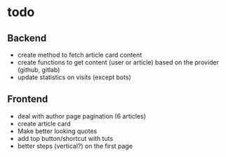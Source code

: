 # todo
## Backend
- create method to fetch article card content
- create functions to get content (user or article) based on the provider (github, gitlab)
- update statistics on visits (except bots)

## Frontend
- deal with author page pagination (6 articles)
- create article card
- Make better looking quotes
- add top button/shortcut with tuts
- better steps (vertical?) on the first page